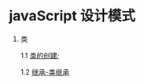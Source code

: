 # javaScript 设计模式

1. 类

    1.1 [类的创建](doc/javaScript/designMode/class.md);

    1.2 [继承-类继承](./extends_class.md)